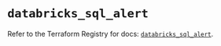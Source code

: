 # `databricks_sql_alert`

Refer to the Terraform Registry for docs: [`databricks_sql_alert`](https://registry.terraform.io/providers/databricks/databricks/1.48.1/docs/resources/sql_alert).
